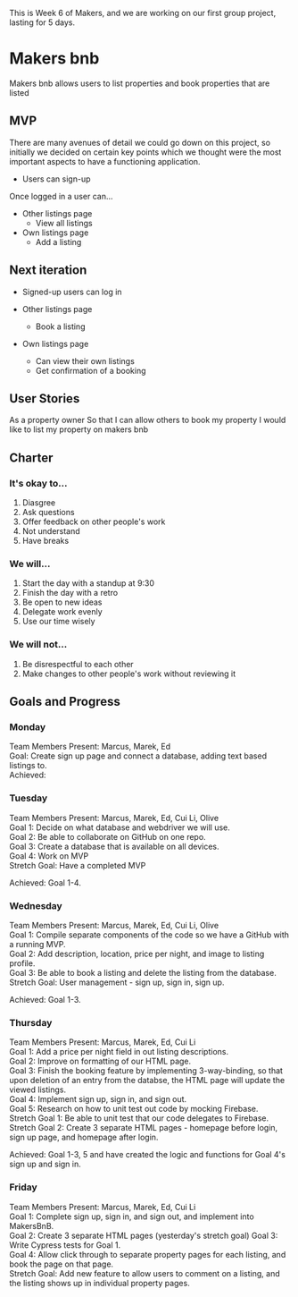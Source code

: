 This is Week 6 of Makers, and we are working on our first group project, lasting for 5 days.

# Makers bnb

Makers bnb allows users to list properties and book properties that are listed

## MVP

There are many avenues of detail we could go down on this project, so initially we decided on certain key points which we thought were the most important aspects to have a functioning application.

* Users can sign-up

Once logged in a user can...
* Other listings page
  * View all listings
* Own listings page
  * Add a listing

## Next iteration
* Signed-up users can log in

* Other listings page
  * Book a listing

* Own listings page
  * Can view their own listings
  * Get confirmation of a booking

## User Stories

As a property owner
So that I can allow others to book my property
I would like to list my property on makers bnb

## Charter

### It's okay to...

1. Diasgree
2. Ask questions
3. Offer feedback on other people's work
4. Not understand
5. Have breaks

### We will...

1. Start the day with a standup at 9:30
2. Finish the day with a retro
3. Be open to new ideas
4. Delegate work evenly
5. Use our time wisely

### We will not...

1. Be disrespectful to each other
2. Make changes to other people's work without reviewing it

## Goals and Progress

### Monday
Team Members Present: Marcus, Marek, Ed  
Goal: Create sign up page and connect a database, adding text based listings to.  
Achieved:  

### Tuesday
Team Members Present: Marcus, Marek, Ed, Cui Li, Olive  
Goal 1: Decide on what database and webdriver we will use.  
Goal 2: Be able to collaborate on GitHub on one repo.  
Goal 3: Create a database that is available on all devices.  
Goal 4: Work on MVP  
Stretch Goal: Have a completed MVP  

Achieved: Goal 1-4.  

### Wednesday
Team Members Present: Marcus, Marek, Ed, Cui Li, Olive  
Goal 1: Compile separate components of the code so we have a GitHub with a running MVP.  
Goal 2: Add description, location, price per night, and image to listing profile.  
Goal 3: Be able to book a listing and delete the listing from the database.  
Stretch Goal: User management - sign up, sign in, sign up.  

Achieved: Goal 1-3.  

### Thursday
Team Members Present: Marcus, Marek, Ed, Cui Li  
Goal 1: Add a price per night field in out listing descriptions.  
Goal 2: Improve on formatting of our HTML page.  
Goal 3: Finish the booking feature by implementing 3-way-binding, so that upon deletion of an entry from the databse, the HTML page will update the viewed listings.  
Goal 4: Implement sign up, sign in, and sign out.  
Goal 5: Research on how to unit test out code by mocking Firebase.  
Stretch Goal 1: Be able to unit test that our code delegates to Firebase.  
Stretch Goal 2: Create 3 separate HTML pages - homepage before login, sign up page, and homepage after login.  

Achieved: Goal 1-3, 5 and have created the logic and functions for Goal 4's sign up and sign in.  

### Friday
Team Members Present: Marcus, Marek, Ed, Cui Li  
Goal 1: Complete sign up, sign in, and sign out, and implement into MakersBnB.  
Goal 2: Create 3 separate HTML pages (yesterday's stretch goal)
Goal 3: Write Cypress tests for Goal 1.  
Goal 4: Allow click through to separate property pages for each listing, and book the page on that page.  
Stretch Goal: Add new feature to allow users to comment on a listing, and the listing shows up in individual property pages.  

